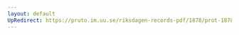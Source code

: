 ```yaml
---
layout: default
UpRedirect: https://pruto.im.uu.se/riksdagen-records-pdf/1878/prot-1878--ak--028.pdf
---
```

